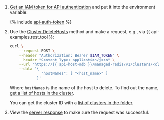 1. [Get an IAM token for API authentication](../../../../managed-redis/api-ref/authentication.md) and put it into the environment variable:

    {% include [api-auth-token](../../api-auth-token.md) %}

1. Use the [Cluster.DeleteHosts](../../../../managed-redis/api-ref/Cluster/deleteHosts.md) method and make a request, e.g., via {{ api-examples.rest.tool }}:

    ```bash
    curl \
        --request POST \
        --header "Authorization: Bearer $IAM_TOKEN" \
        --header "Content-Type: application/json" \
        --url 'https://{{ api-host-mdb }}/managed-redis/v1/clusters/<cluster_ID>/hosts:batchDelete' \
        --data '{
                  "hostNames": [ "<host_name>" ]
                }'
    ```

    Where `hostNames` is the name of the host to delete. To find out the name, [get a list of hosts in the cluster](../../../../managed-redis/operations/hosts.md#list).

    You can get the cluster ID with a [list of clusters in the folder](../../../../managed-redis/operations/cluster-list.md#list-clusters).

1. View the [server response](../../../../managed-redis/api-ref/Cluster/deleteHosts.md#yandex.cloud.operation.Operation) to make sure the request was successful.
